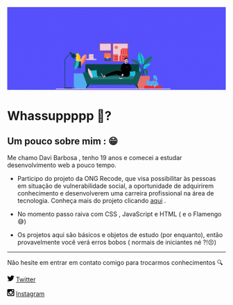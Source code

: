 <img src ="https://github.com/davibarbosa2/davibarbosa2/blob/main/estudante%20full-stack.gif" width="3000px">
 
# Whassuppppp 👻?

## Um pouco sobre mim : 😁

Me chamo Davi Barbosa , tenho 19 anos e comecei a estudar desenvolvimento web a pouco tempo.


- Participo do projeto da ONG Recode, que visa possibilitar às pessoas em situação de vulnerabilidade social, a oportunidade de adquirirem conhecimento e desenvolverem uma carreira profissional na área de tecnologia. Conheça mais do projeto clicando <a href="https://www.recodepro.org.br/o-programa/" target="_blank">aqui</a> .

- No momento passo raiva com CSS , JavaScript e HTML ( e o Flamengo 😅)

- Os projetos aqui são básicos e objetos de estudo (por enquanto), então provavelmente você verá erros bobos ( normais de iniciantes né ?!😣) 

---

Não hesite em entrar em contato comigo para trocarmos conhecimentos :mag:

<a href="https://twitter.com/daviBarbosa2_"><img src="https://github.com/davibarbosa2/davibarbosa2/blob/main/twitter.png" width="16"></img></a> [Twitter](https://twitter.com/daviBarbosa2_)   

<a href="https://www.instagram.com/davibarbosa2/"><img src="https://github.com/davibarbosa2/davibarbosa2/blob/main/instagram-symbol.png" width="16"></img></a> [Instagram](https://www.instagram.com/davibarbosa2/)  
